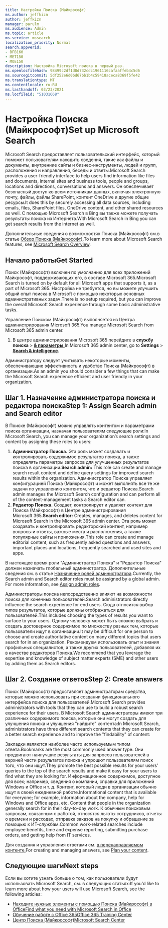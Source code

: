```yaml
---
title: Настройка Поиска (Майкрософт)
ms.author: jeffkizn
author: jeffkizn
manager: parulm
ms.audience: Admin
ms.topic: article
ms.service: mssearch
localization_priority: Normal
search.appverid:
- BFB160
- MET150
- MOE150
description: Настройка Microsoft поиска в первый раз.
ms.openlocfilehash: 98499c2df1d8d732cdc1961116cafaaffeb4c5d6
ms.sourcegitcommit: 5df252e6d0bd67bb1b4c59418aceca8369f5fe42
ms.translationtype: MT
ms.contentlocale: ru-RU
ms.lasthandoff: 03/23/2021
ms.locfileid: "51031668"
---
```

# <a name="set-up-microsoft-search"></a><span data-ttu-id="af634-103">Настройка Поиска (Майкрософт)</span><span class="sxs-lookup"><span data-stu-id="af634-103">Set up Microsoft Search</span></span>

<span data-ttu-id="af634-104">Microsoft Search предоставляет пользовательский интерфейс, который поможет пользователям находить сведения, такие как файлы и документы, внутренние сайты и бизнес-инструменты, людей и групп, расположения и направления, беседы и ответы.</span><span class="sxs-lookup"><span data-stu-id="af634-104">Microsoft Search provides a user-friendly interface to help users find information like files and documents, internal sites and business tools, people and groups, locations and directions, conversations and answers.</span></span> <span data-ttu-id="af634-105">Он обеспечивает безопасный доступ ко всем источникам данных, включая электронную почту, файлы, файлы SharePoint, контент OneDrive и другие общие ресурсы.</span><span class="sxs-lookup"><span data-stu-id="af634-105">It does this by securely accessing all data sources, including emails, files, SharePoint files, OneDrive content, and other shared resources as well.</span></span> <span data-ttu-id="af634-106">С помощью Microsoft Search в Bing вы также можете получать результаты поиска из Интернета.</span><span class="sxs-lookup"><span data-stu-id="af634-106">With Microsoft Search in Bing you can get search results from the internet as well.</span></span>

<span data-ttu-id="af634-107">Дополнительные сведения о возможностях Поиска (Майкрософт) см.в статье [Обзор Поиска (Майкрософт)](overview-microsoft-search.md).</span><span class="sxs-lookup"><span data-stu-id="af634-107">To learn more about Microsoft Search features, see [Microsoft Search Overview](overview-microsoft-search.md).</span></span>

## <a name="get-started"></a><span data-ttu-id="af634-108">Начало работы</span><span class="sxs-lookup"><span data-stu-id="af634-108">Get Started</span></span>

<span data-ttu-id="af634-109">Поиск (Майкрософт) включен по умолчанию для всех приложений Майкрософт, поддерживающих его, в составе Microsoft 365.</span><span class="sxs-lookup"><span data-stu-id="af634-109">Microsoft Search is turned on by default for all Microsoft apps that supports it, as a part of Microsoft 365.</span></span> <span data-ttu-id="af634-110">Настройка не требуется, но вы можете улучшить общий опыт поиска в Microsoft с помощью некоторых основных административных задач.</span><span class="sxs-lookup"><span data-stu-id="af634-110">There is no setup required, but you can improve the overall Microsoft Search experience through some basic administrative tasks.</span></span>

<span data-ttu-id="af634-111">Управление Поиском (Майкрософт) выполняется из Центра администрирования Microsoft 365.</span><span class="sxs-lookup"><span data-stu-id="af634-111">You manage Microsoft Search from Microsoft 365 admin center.</span></span>

1. <span data-ttu-id="af634-112">В центре администрирования Microsoft 365 перейдите в **службу поиска**  >  [**& параметры.**](https://admin.microsoft.com/Adminportal/Home#/MicrosoftSearch)</span><span class="sxs-lookup"><span data-stu-id="af634-112">In Microsoft 365 admin center, go to **Settings** > [**Search & intelligence**](https://admin.microsoft.com/Adminportal/Home#/MicrosoftSearch).</span></span>

<span data-ttu-id="af634-113">Администратору следует учитывать некоторые моменты, обеспечивающие эффективность и удобство Поиска (Майкрософт) в организации.</span><span class="sxs-lookup"><span data-stu-id="af634-113">As an admin you should consider a few things that can make the Microsoft Search experience efficient and user friendly in your organization.</span></span>

## <a name="step-1-assign-search-admin-and-search-editor"></a><span data-ttu-id="af634-114">Шаг 1. Назначение администратора поиска и редактора поиска</span><span class="sxs-lookup"><span data-stu-id="af634-114">Step 1: Assign Search admin and Search editor</span></span>

<span data-ttu-id="af634-115">В Поиске (Майкрософт) можно управлять контентом и параметрами поиска организации, назначая пользователям следующие роли:</span><span class="sxs-lookup"><span data-stu-id="af634-115">In Microsoft Search, you can manage your organization’s search settings and content by assigning these roles to users:</span></span>

1. <span data-ttu-id="af634-116">**Администратор Поиска.** Эта роль может создавать и контролировать содержимое результатов поиска, а также определять параметры запросов для улучшенных результатов поиска в организации.</span><span class="sxs-lookup"><span data-stu-id="af634-116">**Search admin:** This role can create and manage search result content and define query settings for improved search results within the organization.</span></span> <span data-ttu-id="af634-117">Администратор Поиска управляет конфигурацией Поиска (Майкрософт) и может выполнять все те же задачи по управлению контентом, что и редактор Поиска.</span><span class="sxs-lookup"><span data-stu-id="af634-117">Search admin manages the Microsoft Search configuration and can perform all of the content-management tasks a Search editor can.</span></span>
2. <span data-ttu-id="af634-118">**Редактор Поиска.** Создает, контролирует и удаляет контент для Поиска (Майкрософт) в Центре администрирования Microsoft 365.</span><span class="sxs-lookup"><span data-stu-id="af634-118">**Search editor:** Creates, manages, and deletes content for Microsoft Search in the Microsoft 365 admin center.</span></span> <span data-ttu-id="af634-119">Эта роль может создавать и контролировать редакторский контент, например вопросы и ответы, важные места и расположения, а также популярные сайты и приложения.</span><span class="sxs-lookup"><span data-stu-id="af634-119">This role can create and manage editorial content, such as frequently asked questions and answers, important places and locations, frequently searched and used sites and apps.</span></span>

<span data-ttu-id="af634-120">В настоящее время роли "Администратор Поиска" и "Редактор Поиска" должен назначать глобальный администратор. Дополнительные сведения см. в статье [Назначение ролей администратора](/office365/admin/add-users/assign-admin-roles?view=o365-worldwide).</span><span class="sxs-lookup"><span data-stu-id="af634-120">Currently, the Search admin and Search editor roles must be assigned by a global admin. For more information, see [Assign admin roles](/office365/admin/add-users/assign-admin-roles?view=o365-worldwide).</span></span>

<span data-ttu-id="af634-121">Администраторы поиска непосредственно влияют на возможности поиска для конечных пользователей.</span><span class="sxs-lookup"><span data-stu-id="af634-121">Search administrators directly influence the search experience for end users.</span></span> <span data-ttu-id="af634-122">Сюда относится выбор типов результатов, которые должны отображаться для пользователей.</span><span class="sxs-lookup"><span data-stu-id="af634-122">This includes choosing the types of results you want to surface to your users.</span></span> <span data-ttu-id="af634-123">Одному человеку может быть сложно выбрать и создать достоверное содержимое по множеству разных тем, которые пользователи ищут в организации.</span><span class="sxs-lookup"><span data-stu-id="af634-123">It may be difficult for one person to choose and create authoritative content on many different topics that users search for in an organization.</span></span> <span data-ttu-id="af634-124">Рекомендуем использовать опыт и знания профильных специалистов, а также других пользователей, добавляя их в качестве редакторов Поиска.</span><span class="sxs-lookup"><span data-stu-id="af634-124">We recommend that you leverage the expertise and knowledge of subject matter experts (SME) and other users by adding them as Search editors.</span></span>

## <a name="step-2-create-answers"></a><span data-ttu-id="af634-125">Шаг 2. Создание ответов</span><span class="sxs-lookup"><span data-stu-id="af634-125">Step 2: Create answers</span></span>

<span data-ttu-id="af634-126">Поиск (Майкрософт) предоставляет администраторам средства, которые можно использовать при создании функционального интерфейса поиска для пользователей.</span><span class="sxs-lookup"><span data-stu-id="af634-126">Microsoft Search provides administrators with tools that they can use to build a robust search experience for their users.</span></span> <span data-ttu-id="af634-127">В Microsoft Search администраторы имеют три различных содержимого поиска, которые они могут создать для улучшения поиска и улучшения "найдите" контента:</span><span class="sxs-lookup"><span data-stu-id="af634-127">In Microsoft Search, administrators have three different search contents that they can create for a better search experience and to improve the "findability" of content:</span></span>

<span data-ttu-id="af634-128">Закладки являются наиболее часто используемым типом ответа.</span><span class="sxs-lookup"><span data-stu-id="af634-128">Bookmarks are the most commonly used answer type.</span></span> <span data-ttu-id="af634-129">Они продвигают наилучшие результаты для запросов пользователей в верхней части результатов поиска и упрощют пользователям поиск того, что они ищут.</span><span class="sxs-lookup"><span data-stu-id="af634-129">They promote the best possible results for your users’ queries to the top of the search results and make it easy for your users to find what they are looking for.</span></span>
<span data-ttu-id="af634-130">Информационное содержимое, доступное для всех; например, сведения о компании, справки для приложений Windows и Office и т. д. Контент, который люди в организации обычно ищут в своей ежедневной работе.</span><span class="sxs-lookup"><span data-stu-id="af634-130">Informational content that is available for everyone; for example, information about the company, help for Windows and Office apps, etc. Content that people in the organization generally search for in their day-to-day work.</span></span> <span data-ttu-id="af634-131">К обычным поисковым запросам, связанным с работой, относятся льготы сотрудников, отчеты о времени и расходах, отправка заказов на покупку и обращение за помощью к ИТ-службам.</span><span class="sxs-lookup"><span data-stu-id="af634-131">Common work-related searches include employee benefits, time and expense reporting, submitting purchase orders, and getting help from IT services.</span></span>

<span data-ttu-id="af634-132">Для создания и управления ответами см. [в перенаправляемом контенте.](plan-your-content.md)</span><span class="sxs-lookup"><span data-stu-id="af634-132">For creating and managing answers, see [Plan your content](plan-your-content.md).</span></span>

## <a name="next-steps"></a><span data-ttu-id="af634-133">Следующие шаги</span><span class="sxs-lookup"><span data-stu-id="af634-133">Next steps</span></span>

<span data-ttu-id="af634-134">Если вы хотите узнать больше о том, как пользователи будут использовать Microsoft Search, см. в следующих статьях:</span><span class="sxs-lookup"><span data-stu-id="af634-134">If you'd like to learn more about how your users will use Microsoft Search, see the following articles:</span></span>

- [<span data-ttu-id="af634-135">Находите нужные элементы с помощью Поиска (Майкрософт) в Office</span><span class="sxs-lookup"><span data-stu-id="af634-135">Find what you need with Microsoft Search in Office</span></span>](https://support.office.com/article/find-what-you-need-with-microsoft-search-in-office-2457d4d8-48a8-4ad4-ab89-5a0657aa8446)
- [<span data-ttu-id="af634-136">Обучение работе с Office 365</span><span class="sxs-lookup"><span data-stu-id="af634-136">Office 365 Training Center</span></span>](https://support.office.com/office-training-center)
- [<span data-ttu-id="af634-137">Центр Поиска (Майкрософт)</span><span class="sxs-lookup"><span data-stu-id="af634-137">Microsoft Search Center</span></span>](https://support.office.com/article/-working-title-microsoft-search-center-b8bf5a2c-7515-40a9-9a6a-b8ed382c86bc)